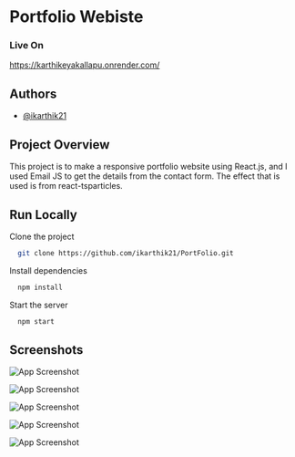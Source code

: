 # Portfolio Webiste

### Live On

https://karthikeyakallapu.onrender.com/
 
## Authors

- [@ikarthik21](https://github.com/ikarthik21)

## Project Overview
This project is to make a responsive portfolio website using React.js, and I used Email JS to get the details from the contact form. The effect that is used is from react-tsparticles.

 


## Run Locally

Clone the project

```bash
  git clone https://github.com/ikarthik21/PortFolio.git
```



Install dependencies

```bash
  npm install
```

 

Start the server

```bash
  npm start
```


## Screenshots
 

![App Screenshot](https://i.ibb.co/GJNNPvk/p1.png)

 
![App Screenshot](https://i.ibb.co/L6xz8rh/p2.png)

 
![App Screenshot](https://i.ibb.co/47t5Djy/p3.png)
 
![App Screenshot](https://i.ibb.co/3R1Wpdm/p4.png)
 
 ![App Screenshot](https://i.ibb.co/vDTfR1D/p5.png)
